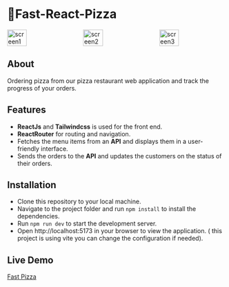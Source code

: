 # 🍕Fast-React-Pizza

<div style="display: flex; justify-content: space-between;">
  <img src="https://github.com/V0ORA/Fast-pizza/assets/84463892/eeff4613-f5b7-4bb3-9c77-37a29b0b0038" alt="screen1" width="30%">
  <img src="https://github.com/V0ORA/Fast-pizza/assets/84463892/ef1063aa-7378-43d7-9fa1-60fc25f8b400" alt="screen2" width="30%">
  <img src="https://github.com/V0ORA/Fast-pizza/assets/84463892/548a00e3-3ce8-408c-8811-04e119e08cb1" alt="screen3" width="30%">
</div>

## About

Ordering pizza from our pizza restaurant web application and track the progress of your orders.

## Features

- **ReactJs** and **Tailwindcss** is used for the front end.
- **ReactRouter** for routing and navigation.
- Fetches the menu items from an **API** and displays them in a user-friendly interface.
- Sends the orders to the **API** and updates the customers on the status of their orders.
  
## Installation

- Clone this repository to your local machine.
- Navigate to the project folder and run `npm install` to install the dependencies.
- Run `npm run dev` to start the development server.
- Open http://localhost:5173 in your browser to view the application. ( this project is using vite you can change the configuration if needed).

## Live Demo

[Fast Pizza](https://faast-pizza.netlify.app/)
